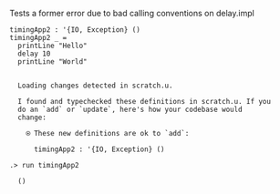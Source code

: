 
Tests a former error due to bad calling conventions on delay.impl

```unison
timingApp2 : '{IO, Exception} ()
timingApp2 _ = 
  printLine "Hello"
  delay 10
  printLine "World"
```

```ucm

  Loading changes detected in scratch.u.

  I found and typechecked these definitions in scratch.u. If you
  do an `add` or `update`, here's how your codebase would
  change:
  
    ⍟ These new definitions are ok to `add`:
    
      timingApp2 : '{IO, Exception} ()

```
```ucm
.> run timingApp2

  ()

```
